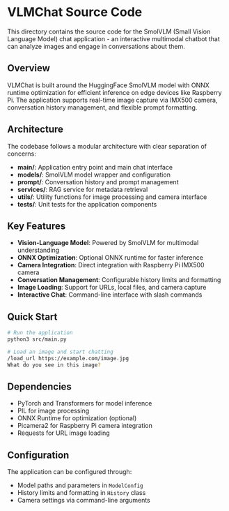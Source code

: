 # VLMChat Source Code

This directory contains the source code for the SmolVLM (Small Vision Language Model) chat application - an interactive multimodal chatbot that can analyze images and engage in conversations about them.

## Overview

VLMChat is built around the HuggingFace SmolVLM model with ONNX runtime optimization for efficient inference on edge devices like Raspberry Pi. The application supports real-time image capture via IMX500 camera, conversation history management, and flexible prompt formatting.

## Architecture

The codebase follows a modular architecture with clear separation of concerns:

- **main/**: Application entry point and main chat interface
- **models/**: SmolVLM model wrapper and configuration
- **prompt/**: Conversation history and prompt management
- **services/**: RAG service for metadata retrieval
- **utils/**: Utility functions for image processing and camera interface
- **tests/**: Unit tests for the application components

## Key Features

- **Vision-Language Model**: Powered by SmolVLM for multimodal understanding
- **ONNX Optimization**: Optional ONNX runtime for faster inference
- **Camera Integration**: Direct integration with Raspberry Pi IMX500 camera
- **Conversation Management**: Configurable history limits and formatting
- **Image Loading**: Support for URLs, local files, and camera capture
- **Interactive Chat**: Command-line interface with slash commands

## Quick Start

```bash
# Run the application
python3 src/main.py

# Load an image and start chatting
/load_url https://example.com/image.jpg
What do you see in this image?
```

## Dependencies

- PyTorch and Transformers for model inference
- PIL for image processing
- ONNX Runtime for optimization (optional)
- Picamera2 for Raspberry Pi camera integration
- Requests for URL image loading

## Configuration

The application can be configured through:
- Model paths and parameters in `ModelConfig`
- History limits and formatting in `History` class
- Camera settings via command-line arguments